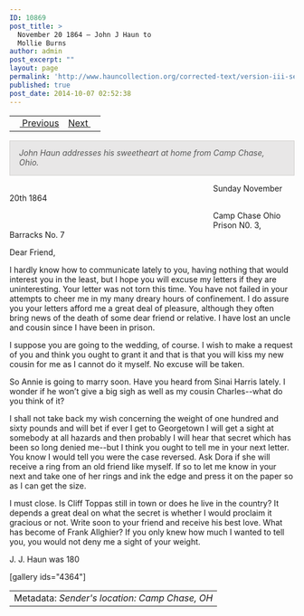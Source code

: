 ```yaml
---
ID: 10869
post_title: >
  November 20 1864 – John J Haun to
  Mollie Burns
author: admin
post_excerpt: ""
layout: page
permalink: 'http://www.hauncollection.org/corrected-text/version-iii-series-ii/november-20-1864-john-j-haun-to-mollie-burns%e2%80%a8/'
published: true
post_date: 2014-10-07 02:52:38
---
```

<table style="width: 100%;">
<tbody>
<tr>
<td style="text-align: left;"><a title="November 6 1864" href="http://www.hauncollection.org/version-3/version-iii-series-ii/november-6-1864-john-j-haun-to-mollie-burns%E2%80%A8/"><img src="https://lh3.googleusercontent.com/-EFJpxxNiPNw/VqgtWBCZrMI/AAAAAAAAAFU/WfY4lPFWWkg/s800-Ic42/Soeb-Plain-Arrows-8-10px.png" alt="" width="10" height="10" /> Previous</a></td>
<td style="text-align: right;"><a title="November 28 1864" href="http://www.hauncollection.org/version-3/version-iii-series-ii/november-28-1864-martha-haun-to-john-j-haun%E2%80%A8/">Next <img src="https://lh3.googleusercontent.com/-67k0cYlpXHw/VqgtWKz1MXI/AAAAAAAAAFU/k9PW_Piyurk/s800-Ic42/Soeb-Plain-Arrows-5-10px.png" alt="" width="10" height="10" /></a></td>
</tr>
</tbody>
</table>
<p style="padding: 12px 16px 14px 16px; color: #555555; background-color: #e8e7e7; border: #d2d0cf 1px solid;"><em>John Haun addresses his sweetheart at home from Camp Chase, Ohio.</em></p>
<span style="margin-left: 360px;">Sunday November 20th 1864</span>

<span style="margin-left: 360px;">Camp Chase Ohio
<span style="margin-left: 360px;">Prison N0. 3, Barracks No. 7</span></span>

Dear Friend,

I hardly know how to communicate lately to you, having nothing that would interest you in the least, but I hope you will excuse my letters if they are uninteresting. Your letter was not torn this time. You have not failed in your attempts to cheer me in my many dreary hours of confinement. I do assure you your letters afford me a great deal of pleasure, although they often bring news of the death of some dear friend or relative. I have lost an uncle and cousin since I have been in prison.

I suppose you are going to the wedding, of course. I wish to make a request of you and think you ought to grant it and that is that you will kiss my new cousin for me as I cannot do it myself. No excuse will be taken.

So Annie is going to marry soon. Have you heard from Sinai Harris lately. I wonder if he won’t give a big sigh as well as my cousin Charles--what do you think of it?

I shall not take back my wish concerning the weight of one hundred and sixty pounds and will bet if ever I get to Georgetown I will get a sight at somebody at all hazards and then probably I will hear that secret which has been so long denied me--but I think you ought to tell me in your next letter. You know I would tell you were the case reversed. Ask Dora if she will receive a ring from an old friend like myself. If so to let me know in your next and take one of her rings and ink the edge and press it on the paper so as I can get the size.

I must close. Is Cliff Toppas still in town or does he live in the country? It depends a great deal on what the secret is whether I would proclaim it gracious or not. Write soon to your friend and receive his best love. What has become of Frank Allghier? If you only knew how much I wanted to tell you, you would not deny me a sight of your weight.

J. J. Haun was 180

[gallery ids="4364"]
<table style="width: 100%;">
<tbody>
<tr>
<td>Metadata: <em>Sender's location: Camp Chase, OH</em></td>
</tr>
</tbody>
</table>